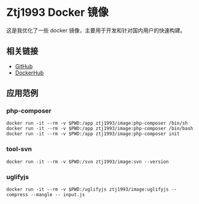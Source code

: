 # Ztj1993 Docker 镜像

这是我优化了一些 docker 镜像，主要用于开发和针对国内用户的快速构建。

## 相关链接
- [GitHub](https://github.com/ztj1993/dockerfiles)
- [DockerHub](https://hub.docker.com/r/ztj1993/image)

## 应用范例

### php-composer
```
docker run -it --rm -v $PWD:/app ztj1993/image:php-composer /bin/sh
docker run -it --rm -v $PWD:/app ztj1993/image:php-composer /bin/bash
docker run -it --rm -v $PWD:/app ztj1993/image:php-composer init
```

### tool-svn
```
docker run -it --rm -v $PWD:/svn ztj1993/image:svn --version
```

### uglifyjs
```
docker run -it --rm -v $PWD:/uglifyjs ztj1993/image:uglifyjs --compress --mangle -- input.js
```
